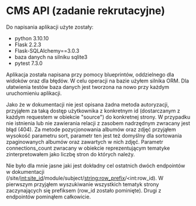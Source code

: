 # CMS API (zadanie rekrutacyjne) 

Do napisania aplikacji użyte zostały:
  - python 3.10.10
  - Flask 2.2.3
  - Flask-SQLAlchemy==3.0.3
  - baza danych na silniku sqlite3
  - pytest 7.3.0
 
Aplikacja została napisana przy pomocy blueprintów, oddzielnego dla widoków oraz dla błędów. W celu operacji na bazie użyłem silnika ORM. Dla ułatwienia testów baza danych jest tworzona na nowo przy każdym uruchomieniu aplikacji.

Jako że w dokumentacji nie jest opisana żadna metoda autoryzacji, przyjąłem za taką dostęp użytkownika z konkretnym id (dostarczanym z każdym requestem w obiekcie "source") do konkretnej strony. W przypadku nie istnienia lub nie zawierania relacji z zasobem nadrzędnym zwracany jest błąd (404). Za metode pozycjonowania albumów oraz zdjęć przyjąłem wysokość parametru sort, parametr ten jest też domyślny dla sortowania zpaginowanych albumów oraz zawartych w nich zdjęć. Parametr connections_count zwracany w obiekcie reprezentującym tematyke zinterpretowałem jako liczbę stron do których należy.

Nie było dla mnie jasne jaki jest dokładny cel ostatnich dwóch endpointów w dokumentacji (/site/<int:site_id>/module/subject/<string:row_prefix>/<int:row_id). W pierwszym przyjąłem wyszukiwanie wszystkich tematyk strony zaczynających się prefiksem (row_id zostało pominięte).
Drugi z endpointów pominąłem całkowicie.
